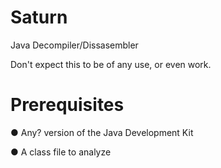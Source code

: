 Saturn
======

Java Decompiler/Dissasembler

Don't expect this to be of any use, or even work.

Prerequisites
====

● Any? version of the Java Development Kit

● A class file to analyze

